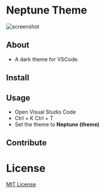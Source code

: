 # Neptune Theme

![screenshot](https://user-images.githubusercontent.com/95512568/146673040-573f1798-f2e9-4bf1-a2ec-e9762ebe8d5d.png)

## About
- A dark theme for VSCode.
## Install

## Usage
- Open Visual Studio Code
- Ctrl + K Ctrl + T
- Set the theme to **Neptune (theme)**
## Contribute

# License
[MIT License](./LICENSE)